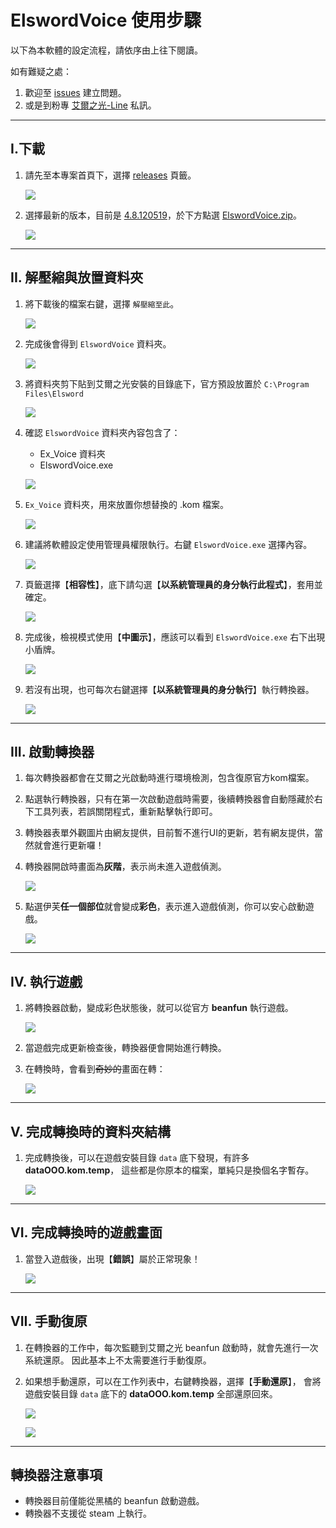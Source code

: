 # ElswordVoice 使用步驟

以下為本軟體的設定流程，請依序由上往下閱讀。

如有難疑之處：

1. 歡迎至 [issues](https://github.com/explooosion/ElswordVoice/issues) 建立問題。
2. 或是到粉專 [艾爾之光-Line](https://www.facebook.com/LINEC8763) 私訊。

---

## I.下載

1. 請先至本專案首頁下，選擇 [releases](https://github.com/explooosion/ElswordVoice/releases) 頁籤。

    ![](https://i.imgur.com/ENTibMd.png)

2. 選擇最新的版本，目前是 [4.8.120519](https://github.com/explooosion/ElswordVoice/releases/tag/4.8.120519)，於下方點選 [ElswordVoice.zip](https://github.com/explooosion/ElswordVoice/releases/download/4.8.120519/ElswordVoice.zip)。

    ![](https://i.imgur.com/WZtTNEs.png)

---

## II. 解壓縮與放置資料夾

1. 將下載後的檔案右鍵，選擇 `解壓縮至此`。

    ![](https://i.imgur.com/68FyF3P.png)

2. 完成後會得到 `ElswordVoice` 資料夾。

    ![](https://i.imgur.com/HNPwSpv.png)

3. 將資料夾剪下貼到艾爾之光安裝的目錄底下，官方預設放置於 `C:\Program Files\Elsword`

    ![](https://i.imgur.com/W74of3s.png)

4. 確認 `ElswordVoice` 資料夾內容包含了：
    + Ex_Voice 資料夾
    + ElswordVoice.exe

    ![](https://i.imgur.com/80NQbJQ.png)


5. `Ex_Voice` 資料夾，用來放置你想替換的 .kom 檔案。
    
    ![](https://i.imgur.com/Dwue328.png)

6. 建議將軟體設定使用管理員權限執行。右鍵 `ElswordVoice.exe` 選擇內容。
    
    ![](https://i.imgur.com/PWbgrYV.png)

7. 頁籤選擇【**相容性**】，底下請勾選【**以系統管理員的身分執行此程式**】，套用並確定。
    
    ![](https://i.imgur.com/ZMiFtLg.png)
    
8. 完成後，檢視模式使用【**中圖示**】，應該可以看到 `ElswordVoice.exe` 右下出現小盾牌。
    
    ![](https://i.imgur.com/PxfNF0A.png)

9. 若沒有出現，也可每次右鍵選擇【**以系統管理員的身分執行**】執行轉換器。
    
    ![](https://i.imgur.com/SXuqrGD.png)

---

## III. 啟動轉換器

1. 每次轉換器都會在艾爾之光啟動時進行環境檢測，包含復原官方kom檔案。

2. 點選執行轉換器，只有在第一次啟動遊戲時需要，後續轉換器會自動隱藏於右下工具列表，若誤關閉程式，重新點擊執行即可。

3. 轉換器表單外觀圖片由網友提供，目前暫不進行UI的更新，若有網友提供，當然就會進行更新囉！

4. 轉換器開啟時畫面為**灰階**，表示尚未進入遊戲偵測。
    
    ![](https://i.imgur.com/l7lo6Hm.png)

5. 點選伊芙**任一個部位**就會變成**彩色**，表示進入遊戲偵測，你可以安心啟動遊戲。
    
    ![](https://i.imgur.com/2yStc7D.png)

---

## IV. 執行遊戲

1. 將轉換器啟動，變成彩色狀態後，就可以從官方 **beanfun** 執行遊戲。
    
    ![](https://i.imgur.com/T0h1Ykd.png)

2. 當遊戲完成更新檢查後，轉換器便會開始進行轉換。

3. 在轉換時，會看到~~奇妙的~~畫面在轉：
    
    ![](https://i.imgur.com/zRoHaPr.png)

---

## V. 完成轉換時的資料夾結構

1. 完成轉換後，可以在遊戲安裝目錄 `data` 底下發現，有許多 **dataOOO.kom.temp**，
這些都是你原本的檔案，單純只是換個名字暫存。

    ![](https://i.imgur.com/N3W3QYJ.png)

---

## VI. 完成轉換時的遊戲畫面

1. 當登入遊戲後，出現【**錯誤**】屬於正常現象！

    ![](https://i.imgur.com/DlMSPnp.png)

---

## VII. 手動復原

1. 在轉換器的工作中，每次監聽到艾爾之光 beanfun 啟動時，就會先進行一次系統還原。
因此基本上不太需要進行手動復原。

2. 如果想手動還原，可以在工作列表中，右鍵轉換器，選擇【**手動還原**】，
會將遊戲安裝目錄 `data` 底下的 **dataOOO.kom.temp** 全部還原回來。
    
    ![](https://i.imgur.com/Yu950jO.png)

    ![](https://i.imgur.com/El1vd7G.png)

---

## 轉換器注意事項

- 轉換器目前僅能從黑橘的 beanfun 啟動遊戲。
- 轉換器不支援從 steam 上執行。
